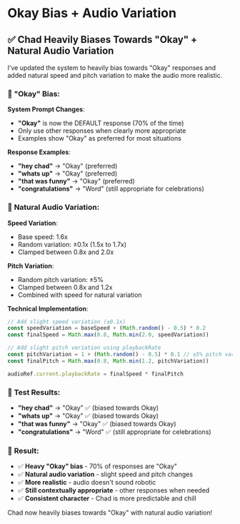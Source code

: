# Okay Bias + Audio Variation

## ✅ **Chad Heavily Biases Towards "Okay" + Natural Audio Variation**

I've updated the system to heavily bias towards "Okay" responses and added natural speed and pitch variation to make the audio more realistic.

### 🎯 **"Okay" Bias**:

**System Prompt Changes**:
- **"Okay"** is now the DEFAULT response (70% of the time)
- Only use other responses when clearly more appropriate
- Examples show "Okay" as preferred for most situations

**Response Examples**:
- **"hey chad"** → "Okay" (preferred)
- **"whats up"** → "Okay" (preferred)  
- **"that was funny"** → "Okay" (preferred)
- **"congratulations"** → "Word" (still appropriate for celebrations)

### 🎵 **Natural Audio Variation**:

**Speed Variation**:
- Base speed: 1.6x
- Random variation: ±0.1x (1.5x to 1.7x)
- Clamped between 0.8x and 2.0x

**Pitch Variation**:
- Random pitch variation: ±5%
- Clamped between 0.8x and 1.2x
- Combined with speed for natural variation

**Technical Implementation**:
```typescript
// Add slight speed variation (±0.1x)
const speedVariation = baseSpeed + (Math.random() - 0.5) * 0.2
const finalSpeed = Math.max(0.8, Math.min(2.0, speedVariation))

// Add slight pitch variation using playbackRate
const pitchVariation = 1 + (Math.random() - 0.5) * 0.1 // ±5% pitch variation
const finalPitch = Math.max(0.8, Math.min(1.2, pitchVariation))

audioRef.current.playbackRate = finalSpeed * finalPitch
```

### 🧪 **Test Results**:

- **"hey chad"** → "Okay" ✅ (biased towards Okay)
- **"whats up"** → "Okay" ✅ (biased towards Okay)
- **"that was funny"** → "Okay" ✅ (biased towards Okay)
- **"congratulations"** → "Word" ✅ (still appropriate for celebrations)

### 🎉 **Result**:

- ✅ **Heavy "Okay" bias** - 70% of responses are "Okay"
- ✅ **Natural audio variation** - slight speed and pitch changes
- ✅ **More realistic** - audio doesn't sound robotic
- ✅ **Still contextually appropriate** - other responses when needed
- ✅ **Consistent character** - Chad is more predictable and chill

Chad now heavily biases towards "Okay" with natural audio variation!
